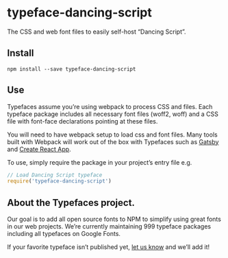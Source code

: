 
# typeface-dancing-script

The CSS and web font files to easily self-host “Dancing Script”.

## Install

`npm install --save typeface-dancing-script`

## Use

Typefaces assume you’re using webpack to process CSS and files. Each typeface
package includes all necessary font files (woff2, woff) and a CSS file with
font-face declarations pointing at these files.

You will need to have webpack setup to load css and font files. Many tools built
with Webpack will work out of the box with Typefaces such as [Gatsby](https://github.com/gatsbyjs/gatsby)
and [Create React App](https://github.com/facebookincubator/create-react-app).

To use, simply require the package in your project’s entry file e.g.

```javascript
// Load Dancing Script typeface
require('typeface-dancing-script')
```

## About the Typefaces project.

Our goal is to add all open source fonts to NPM to simplify using great fonts in
our web projects. We’re currently maintaining 999 typeface packages
including all typefaces on Google Fonts.

If your favorite typeface isn’t published yet, [let us know](https://github.com/KyleAMathews/typefaces)
and we’ll add it!
